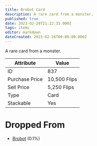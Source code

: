 ```yaml
---
title: Brobot Card
description: A rare card from a monster.
published: true
date: 2023-02-28T21:22:33.000Z
tags: items
editor: markdown
dateCreated: 2023-02-16T00:00:00.000Z
---
```


A rare card from a monster.

|Attribute|Value|
|-|-|
|ID|837|
|Purchase Price|10,500 Flips|
|Sell Price|5,250 Flips|
|Type|Card|
|Stackable|Yes|


# Dropped From
 * [Brobot](/monsters/brobot) (0.1%)
